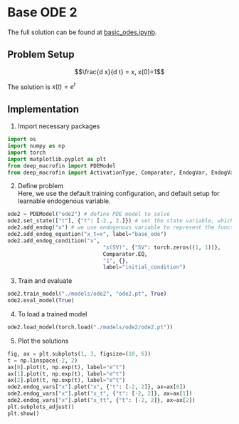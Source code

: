 # Base ODE 2

The full solution can be found at <a href="https://github.com/rotmanfinhub/deep-macrofin/blob/main/examples/basic_examples/basic_odes.ipynb" target="_blank">basic_odes.ipynb</a>.

## Problem Setup
$$\frac{d x}{d t} = x, x(0)=1$$

The solution is $x(t)=e^t$

## Implementation

1. Import necessary packages
```py
import os
import numpy as np
import torch
import matplotlib.pyplot as plt
from deep_macrofin import PDEModel
from deep_macrofin import ActivationType, Comparator, EndogVar, EndogVarConditions, EndogEquation
```

2. Define problem  
Here, we use the default training configuration, and default setup for learnable endogenous variable.
```py
ode2 = PDEModel("ode2") # define PDE model to solve
ode2.set_state(["t"], {"t": [-2., 2.]}) # set the state variable, which defines the dimensionality of the problem
ode2.add_endog("x") # we use endogenous variable to represent the function we want to approximate
ode2.add_endog_equation("x_t=x", label="base_ode") 
ode2.add_endog_condition("x", 
                              "x(SV)", {"SV": torch.zeros((1, 1))},
                              Comparator.EQ,
                              "1", {},
                              label="initial_condition") 
```

3. Train and evaluate
```py
ode2.train_model("./models/ode2", "ode2.pt", True)
ode2.eval_model(True)
```

4. To load a trained model
```py
ode2.load_model(torch.load("./models/ode2/ode2.pt"))
```

5. Plot the solutions
```py
fig, ax = plt.subplots(1, 3, figsize=(18, 6))
t = np.linspace(-2, 2)
ax[0].plot(t, np.exp(t), label="e^t")
ax[1].plot(t, np.exp(t), label="e^t")
ax[2].plot(t, np.exp(t), label="e^t")
ode2.endog_vars["x"].plot("x", {"t": [-2, 2]}, ax=ax[0])
ode2.endog_vars["x"].plot("x_t", {"t": [-2, 2]}, ax=ax[1])
ode2.endog_vars["x"].plot("x_tt", {"t": [-2, 2]}, ax=ax[2])
plt.subplots_adjust()
plt.show()
```
